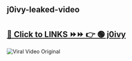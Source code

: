
 ## j0ivy-leaked-video 

# <h2><a href="https://clipsfans.com/j0ivy&ref=git">🔗 Click to LINKS ⏩⏩ 👉 🟢 j0ivy </a></h2>

<a href="https://clipsfans.com/j0ivy&ref=git" rel="nofollow" data-target="animated-image.originalLink"><img src="https://i.ibb.co.com/xMMVF88/686577567.gif" alt="Viral Video Original" style="max-width: 100%; display: inline-block;" data-target="animated-image.originalImage"></a>
